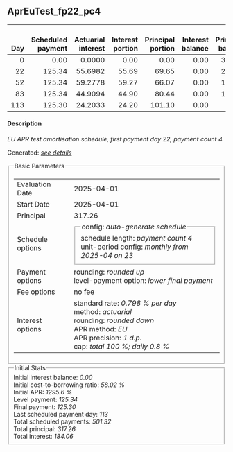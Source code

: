 <h2>AprEuTest_fp22_pc4</h2>
<table>
    <thead style="vertical-align: bottom;">
        <th style="text-align: right;">Day</th>
        <th style="text-align: right;">Scheduled payment</th>
        <th style="text-align: right;">Actuarial interest</th>
        <th style="text-align: right;">Interest portion</th>
        <th style="text-align: right;">Principal portion</th>
        <th style="text-align: right;">Interest balance</th>
        <th style="text-align: right;">Principal balance</th>
        <th style="text-align: right;">Total actuarial interest</th>
        <th style="text-align: right;">Total interest</th>
        <th style="text-align: right;">Total principal</th>
    </thead>
    <tr style="text-align: right;">
        <td class="ci00">0</td>
        <td class="ci01" style="white-space: nowrap;">0.00</td>
        <td class="ci02">0.0000</td>
        <td class="ci03">0.00</td>
        <td class="ci04">0.00</td>
        <td class="ci05">0.00</td>
        <td class="ci06">317.26</td>
        <td class="ci07">0.0000</td>
        <td class="ci08">0.00</td>
        <td class="ci09">0.00</td>
    </tr>
    <tr style="text-align: right;">
        <td class="ci00">22</td>
        <td class="ci01" style="white-space: nowrap;">125.34</td>
        <td class="ci02">55.6982</td>
        <td class="ci03">55.69</td>
        <td class="ci04">69.65</td>
        <td class="ci05">0.00</td>
        <td class="ci06">247.61</td>
        <td class="ci07">55.6982</td>
        <td class="ci08">55.69</td>
        <td class="ci09">69.65</td>
    </tr>
    <tr style="text-align: right;">
        <td class="ci00">52</td>
        <td class="ci01" style="white-space: nowrap;">125.34</td>
        <td class="ci02">59.2778</td>
        <td class="ci03">59.27</td>
        <td class="ci04">66.07</td>
        <td class="ci05">0.00</td>
        <td class="ci06">181.54</td>
        <td class="ci07">114.9760</td>
        <td class="ci08">114.96</td>
        <td class="ci09">135.72</td>
    </tr>
    <tr style="text-align: right;">
        <td class="ci00">83</td>
        <td class="ci01" style="white-space: nowrap;">125.34</td>
        <td class="ci02">44.9094</td>
        <td class="ci03">44.90</td>
        <td class="ci04">80.44</td>
        <td class="ci05">0.00</td>
        <td class="ci06">101.10</td>
        <td class="ci07">159.8854</td>
        <td class="ci08">159.86</td>
        <td class="ci09">216.16</td>
    </tr>
    <tr style="text-align: right;">
        <td class="ci00">113</td>
        <td class="ci01" style="white-space: nowrap;">125.30</td>
        <td class="ci02">24.2033</td>
        <td class="ci03">24.20</td>
        <td class="ci04">101.10</td>
        <td class="ci05">0.00</td>
        <td class="ci06">0.00</td>
        <td class="ci07">184.0887</td>
        <td class="ci08">184.06</td>
        <td class="ci09">317.26</td>
    </tr>
</table>
<h4>Description</h4>
<p><i>EU APR test amortisation schedule, first payment day 22, payment count 4</i></p>
<p>Generated: <i><a href="../GeneratedDate.html">see details</a></i></p>
<fieldset><legend>Basic Parameters</legend>
<table>
    <tr>
        <td>Evaluation Date</td>
        <td>2025-04-01</td>
    </tr>
    <tr>
        <td>Start Date</td>
        <td>2025-04-01</td>
    </tr>
    <tr>
        <td>Principal</td>
        <td>317.26</td>
    </tr>
    <tr>
        <td>Schedule options</td>
        <td>
            <fieldset>
                <legend>config: <i>auto-generate schedule</i></legend>
                <div>schedule length: <i><i>payment count</i> 4</i></div>
                <div>unit-period config: <i>monthly from 2025-04 on 23</i></div>
            </fieldset>
        </td>
    </tr>
    <tr>
        <td>Payment options</td>
        <td>
            <div>
                <div>rounding: <i>rounded up</i></div>
                <div>level-payment option: <i>lower&nbsp;final&nbsp;payment</i></div>
            </div>
        </td>
    </tr>
    <tr>
        <td>Fee options</td>
        <td>no fee
        </td>
    </tr>
    <tr>
        <td>Interest options</td>
        <td>
            <div>
                <div>standard rate: <i>0.798 % per day</i></div>
                <div>method: <i>actuarial</i></div>
                <div>rounding: <i>rounded down</i></div>
                <div>APR method: <i>EU</i></div>
                <div>APR precision: <i>1 d.p.</i></div>
                <div>cap: <i>total 100 %; daily 0.8 %</div>
            </div>
        </td>
    </tr>
</table></fieldset>
<fieldset><legend>Initial Stats</legend>
<div>
    <div>Initial interest balance: <i>0.00</i></div>
    <div>Initial cost-to-borrowing ratio: <i>58.02 %</i></div>
    <div>Initial APR: <i>1295.6 %</i></div>
    <div>Level payment: <i>125.34</i></div>
    <div>Final payment: <i>125.30</i></div>
    <div>Last scheduled payment day: <i>113</i></div>
    <div>Total scheduled payments: <i>501.32</i></div>
    <div>Total principal: <i>317.26</i></div>
    <div>Total interest: <i>184.06</i></div>
</div></fieldset>